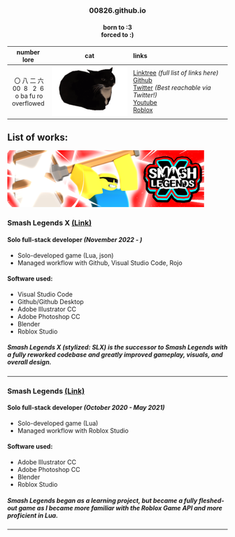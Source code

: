 ### <center> 00826.github.io </center>

#### <center> born to :3<br>forced to :<zero-width space>)

<center>

|number lore|cat|links|
|:-:|:-:|:-|
|&nbsp;〇&nbsp;八&nbsp;二&nbsp;六<br>00&nbsp;&nbsp;8&nbsp;&nbsp;&nbsp;2&nbsp;&nbsp;6 <br>&nbsp;o ba fu ro <br>overflowed|[<img src="Images/uni-fast.gif" width="200"/>](unifast)|[Linktree](https://linktr.ee/ovar) <i>(full list of links here)</i><br>[Github](https://github.com/00826)<br>[Twitter](https://twitter.com/ovarflowed)<i> (Best reachable via Twitter!)</i><br>[Youtube](https://www.youtube.com/@ovarflowed)<br>[Roblox](https://www.roblox.com/users/24103210/profile)|

</center>

## List of works:

[<img src="Images/slxthumb.png" width="450"/>](slxthumb)

### Smash Legends X [(Link)](https://www.roblox.com/games/11586481578/)

#### Solo full-stack developer <i>(November 2022 - )</i>

- Solo-developed game (Lua, json)
- Managed workflow with Github, Visual Studio Code, Rojo

#### Software used:

- Visual Studio Code
- Github/Github Desktop
- Adobe Illustrator CC
- Adobe Photoshop CC
- Blender
- Roblox Studio

##### *Smash Legends X (stylized: SLX)* is the successor to *Smash Legends* with a fully reworked codebase and greatly improved gameplay, visuals, and overall design.

---

### Smash Legends [(Link)](https://www.roblox.com/games/5630129588/)

#### Solo full-stack developer <i>(October 2020 - May 2021)</i>

- Solo-developed game (Lua)
- Managed workflow with Roblox Studio

#### Software used:

- Adobe Illustrator CC
- Adobe Photoshop CC
- Blender
- Roblox Studio

##### *Smash Legends* began as a learning project, but became a fully fleshed-out game as I became more familiar with the Roblox Game API and more proficient in Lua.

---